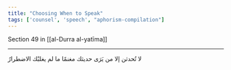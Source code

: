 ```yaml
---
title: "Choosing When to Speak"
tags: ['counsel', 'speech', "aphorism-compilation"]
---
```


 Section 49 in [[al-Durra al-yatīma]]

---
لا تُحدثن إلا من يَرَى حديثك مغنمًا ما لم يغلبْك الاضطرارُ
